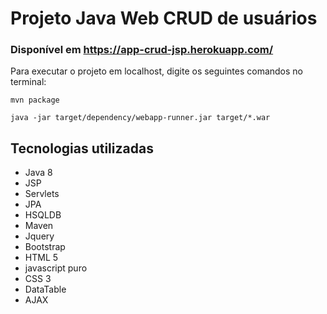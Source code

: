 # Projeto Java Web CRUD de usuários 

### Disponível em https://app-crud-jsp.herokuapp.com/

Para executar o projeto em localhost, digite os seguintes comandos no terminal:
~~~
mvn package
~~~
~~~
java -jar target/dependency/webapp-runner.jar target/*.war
~~~

## Tecnologias utilizadas
- Java 8
- JSP
- Servlets
- JPA
- HSQLDB
- Maven
- Jquery
- Bootstrap
- HTML 5
- javascript puro
- CSS 3
- DataTable
- AJAX
